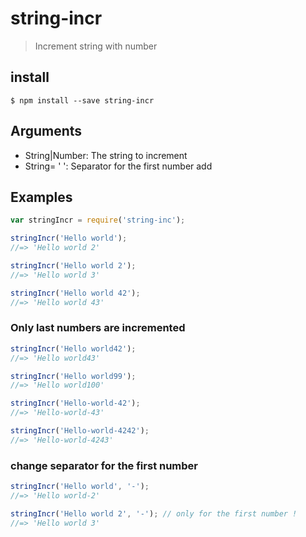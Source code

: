 # string-incr

> Increment string with number


## install

```
$ npm install --save string-incr
```

## Arguments

* String|Number: The string to increment
* String= ' ': Separator for the first number add

## Examples

```js
var stringIncr = require('string-inc');

stringIncr('Hello world');
//=> 'Hello world 2'

stringIncr('Hello world 2');
//=> 'Hello world 3'

stringIncr('Hello world 42');
//=> 'Hello world 43'
```

### Only last numbers are incremented

```js
stringIncr('Hello world42');
//=> 'Hello world43'

stringIncr('Hello world99');
//=> 'Hello world100'

stringIncr('Hello-world-42');
//=> 'Hello-world-43'

stringIncr('Hello-world-4242');
//=> 'Hello-world-4243'
```

### change separator for the first number

```js
stringIncr('Hello world', '-'); 
//=> 'Hello world-2'

stringIncr('Hello world 2', '-'); // only for the first number !
//=> 'Hello world 3'
```
